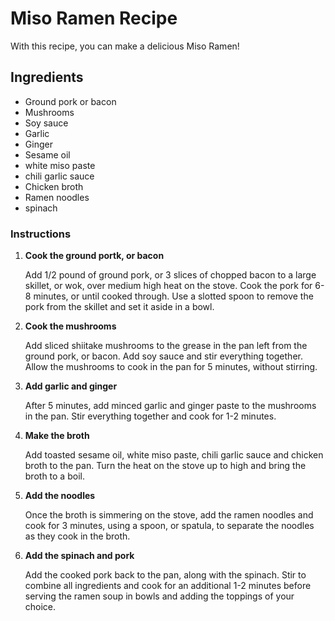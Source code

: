 # Miso Ramen Recipe
With this recipe, you can make a delicious Miso Ramen!

## Ingredients

- Ground pork or bacon
- Mushrooms
- Soy sauce 
- Garlic 
- Ginger 
- Sesame oil
- white miso paste
- chili garlic sauce 
- Chicken broth 
- Ramen noodles
- spinach 

### Instructions

1. **Cook the ground portk, or bacon**

    Add 1/2 pound of ground pork, or 3 slices of chopped bacon to a large skillet, or wok, over medium high heat on the stove. Cook the pork for 6-8 minutes, or until cooked through. Use a slotted spoon to remove the pork from the skillet and set it aside in a bowl.

2. **Cook the mushrooms**

   Add sliced shiitake mushrooms to the grease in the pan left from the ground pork, or bacon. Add soy sauce and stir everything together. Allow the mushrooms to cook in the pan for 5 minutes, without stirring.

3. **Add garlic and ginger**

    After 5 minutes, add minced garlic and ginger paste to the mushrooms in the pan. Stir everything together and cook for 1-2 minutes.

4. **Make the broth**

    Add toasted sesame oil, white miso paste, chili garlic sauce and chicken broth to the pan. Turn the heat on the stove up to high and bring the broth to a boil.
    
5. **Add the noodles** 

    Once the broth is simmering on the stove, add the ramen noodles and cook for 3 minutes, using a spoon, or spatula, to separate the noodles as they cook in the broth.

6. **Add the spinach and pork** 

     Add the cooked pork back to the pan, along with the spinach. Stir to combine all ingredients and cook for an additional 1-2 minutes before serving the ramen soup in bowls and adding the toppings of your choice.